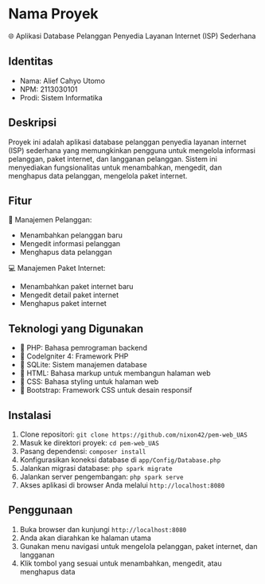# Nama Proyek

🌐 Aplikasi Database Pelanggan Penyedia Layanan Internet (ISP) Sederhana

## Identitas

- Nama: Alief Cahyo Utomo
- NPM: 2113030101
- Prodi: Sistem Informatika

## Deskripsi

Proyek ini adalah aplikasi database pelanggan penyedia layanan internet (ISP) sederhana yang memungkinkan pengguna untuk mengelola informasi pelanggan, paket internet, dan langganan pelanggan. Sistem ini menyediakan fungsionalitas untuk menambahkan, mengedit, dan menghapus data pelanggan, mengelola paket internet.

## Fitur

👤 Manajemen Pelanggan:
- Menambahkan pelanggan baru
- Mengedit informasi pelanggan
- Menghapus data pelanggan

💻 Manajemen Paket Internet:
- Menambahkan paket internet baru
- Mengedit detail paket internet
- Menghapus paket internet

## Teknologi yang Digunakan

- 🔧 PHP: Bahasa pemrograman backend
- 🔧 CodeIgniter 4: Framework PHP
- 🔧 SQLite: Sistem manajemen database
- 🔧 HTML: Bahasa markup untuk membangun halaman web
- 🔧 CSS: Bahasa styling untuk halaman web
- 🔧 Bootstrap: Framework CSS untuk desain responsif

## Instalasi

1. Clone repositori: `git clone https://github.com/nixon42/pem-web_UAS`
2. Masuk ke direktori proyek: `cd pem-web_UAS`
3. Pasang dependensi: `composer install`
4. Konfigurasikan koneksi database di `app/Config/Database.php`
5. Jalankan migrasi database: `php spark migrate`
6. Jalankan server pengembangan: `php spark serve`
7. Akses aplikasi di browser Anda melalui `http://localhost:8080`

## Penggunaan

1. Buka browser dan kunjungi `http://localhost:8080`
2. Anda akan diarahkan ke halaman utama
3. Gunakan menu navigasi untuk mengelola pelanggan, paket internet, dan langganan
4. Klik tombol yang sesuai untuk menambahkan, mengedit, atau menghapus data

